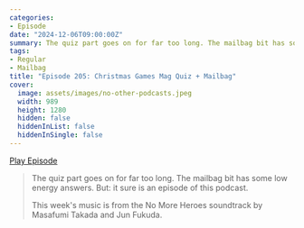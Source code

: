 ```yaml
---
categories:
- Episode
date: "2024-12-06T09:00:00Z"
summary: The quiz part goes on for far too long. The mailbag bit has some low energy answers. But it sure is an episode of this podcast.
tags:
- Regular
- Mailbag
title: "Episode 205: Christmas Games Mag Quiz + Mailbag"
cover: 
  image: assets/images/no-other-podcasts.jpeg
  width: 989
  height: 1280
  hidden: false
  hiddenInList: false
  hiddenInSingle: false
---
```


[Play Episode](https://www.patreon.com/posts/episode-205-mag-117187402)
> The quiz part goes on for far too long. The mailbag bit has some low energy answers. But: it sure is an episode of this podcast.
>
> This week's music is from the No More Heroes soundtrack by Masafumi Takada and Jun Fukuda.